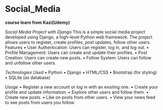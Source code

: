 # Social_Media
**course learn from Kazi(Udemy)**

*Social Media Project with Django*
This is a simple social media project developed using Django, a high-level Python web framework. The project allows users to register, create profiles, post updates, follow other users.
Features
•	User Authentication: Users can register, log in, and log out.
•	Profile Management: Users can create and update their profiles.
•	Post Creation: Users can create new posts.
•	Follow System: Users can follow and unfollow other users.

*Technologies Used*
•	Python
•	Django
•	HTML/CSS
•	Bootstrap (for styling)
•	SQLite (as database)

*Usage*
•	Register a new account or log in with an existing one.
•	Create your profile and update information.
•	Explore other users and follow them.
•	Create new posts.
•	Like on posts from other users.
•	View your news feed to see posts from users you follow.


